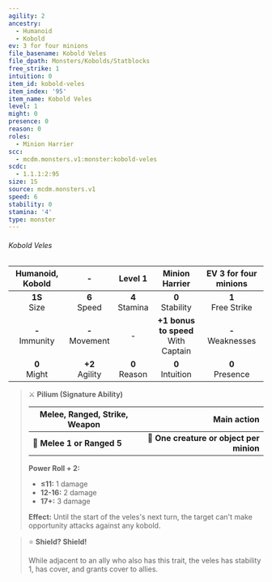 ```yaml
---
agility: 2
ancestry:
  - Humanoid
  - Kobold
ev: 3 for four minions
file_basename: Kobold Veles
file_dpath: Monsters/Kobolds/Statblocks
free_strike: 1
intuition: 0
item_id: kobold-veles
item_index: '95'
item_name: Kobold Veles
level: 1
might: 0
presence: 0
reason: 0
roles:
  - Minion Harrier
scc:
  - mcdm.monsters.v1:monster:kobold-veles
scdc:
  - 1.1.1:2:95
size: 1S
source: mcdm.monsters.v1
speed: 6
stability: 0
stamina: '4'
type: monster
---
```


###### Kobold Veles

|  Humanoid, Kobold   |          -          |      Level 1       |             Minion Harrier              | EV 3 for four minions  |
| :-----------------: | :-----------------: | :----------------: | :-------------------------------------: | :--------------------: |
|  **1S**<br/> Size   |  **6**<br/> Speed   | **4**<br/> Stamina |          **0**<br/> Stability           | **1**<br/> Free Strike |
| **-**<br/> Immunity | **-**<br/> Movement |         -          | **+1 bonus to speed**<br/> With Captain | **-**<br/> Weaknesses  |
|  **0**<br/> Might   | **+2**<br/> Agility | **0**<br/> Reason  |          **0**<br/> Intuition           |  **0**<br/> Presence   |

> ⚔️ **Pilium (Signature Ability)**
>
> | **Melee, Ranged, Strike, Weapon** |                          **Main action** |
> | --------------------------------- | ---------------------------------------: |
> | **📏 Melee 1 or Ranged 5**        | **🎯 One creature or object per minion** |
>
> **Power Roll + 2:**
>
> - **≤11:** 1 damage
> - **12-16:** 2 damage
> - **17+:** 3 damage
>
> **Effect:** Until the start of the veles's next turn, the target can't make opportunity attacks against any kobold.

> ⭐️ **Shield? Shield!**
>
> While adjacent to an ally who also has this trait, the veles has stability 1, has cover, and grants cover to allies.
